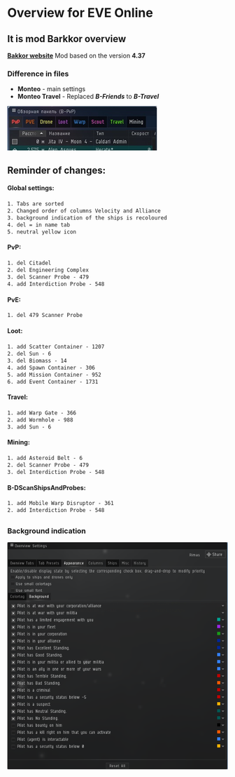 
# Overview for EVE Online
##  It is mod Barkkor overview
**[Bakkor website](http://barkkor.blogspot.nl/p/overview.html)**
Mod based on the version **4.37**

### Difference in files
- **Monteo** - main settings
- **Monteo Travel** - Replaced ***B-Friends*** to ***B-Travel***

![Overview](Images/Overview.png "Overview")

## Reminder of changes:

#### Global settings:

	1. Tabs are sorted
	2. Changed order of columns Velocity and Alliance
	3. background indication of the ships is recoloured
	4. del = in name tab
	5. neutral yellow icon

#### PvP:
	1. del Citadel
	2. del Engineering Complex
	3. del Scanner Probe - 479 
	4. add Interdiction Probe - 548

#### PvE:
	1. del 479 Scanner Probe

#### Loot:
	1. add Scatter Container - 1207
	2. del Sun - 6
	3. del Biomass - 14
	4. add Spawn Container - 306
	5. add Mission Container - 952
	6. add Event Container - 1731

#### Travel:
	1. add Warp Gate - 366
	2. add Wormhole - 988
	3. add Sun - 6

#### Mining:
	1. add Asteroid Belt - 6
	2. del Scanner Probe - 479 
	3. del Interdiction Probe - 548

#### B-DScanShipsAndProbes:
	1. add Mobile Warp Disruptor - 361
	2. add Interdiction Probe - 548


##  
### Background indication
 ![Background indication](Images/fon.png "Background indication of player")



